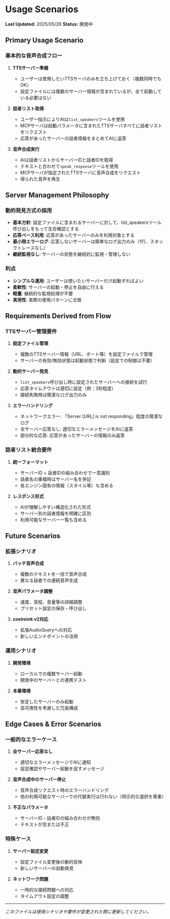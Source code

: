 # Usage Scenarios

**Last Updated:** 2025/05/26
**Status:** 開発中

## Primary Usage Scenario

### 基本的な音声合成フロー

1. **TTSサーバー準備**

   - ユーザーは使用したいTTSサーバのみを立ち上げておく（複数同時でもOK）
   - 設定ファイルには複数のサーバー情報が含まれているが、全て起動している必要はない

2. **話者リスト取得**

   - ユーザー指示によりAIは`list_speakers`ツールを使用
   - MCPサーバは起動パラメータに含まれたTTSサーバすべてに話者リストをリクエスト
   - 応答があったサーバーの話者情報をまとめてAIに返答

3. **音声合成実行**
   - AIは話者リストからサーバーIDと話者IDを取得
   - テキストと合わせて`speak_response`ツールを使用
   - MCPサーバが指定されたTTSサーバに音声合成をリクエスト
   - 得られた音声を再生

## Server Management Philosophy

### 動的発見方式の採用

- **基本方針**: 設定ファイルに含まれるサーバーに対して、list_speakersツール呼び出しをもって生存確認とする
- **応答ベース利用**: 応答があったサーバーのみを利用対象とする
- **最小限エラーログ**: 応答しないサーバーは簡単なログ出力のみ（1行、スタックトレースなし）
- **継続監視なし**: サーバーの状態を継続的に監視・管理しない

### 利点

- **シンプルな運用**: ユーザーは使いたいサーバーだけ起動すればよい
- **柔軟性**: サーバーの起動・停止を自由に行える
- **軽量**: 継続的な監視処理が不要
- **実用性**: 実際の使用パターンに合致

## Requirements Derived from Flow

### TTSサーバー管理要件

1. **設定ファイル管理**

   - 複数のTTSサーバー情報（URL、ポート等）を設定ファイルで管理
   - サーバーの有効/無効状態は起動状態で判断（設定での制御は不要）

2. **動的サーバー発見**

   - `list_speakers`呼び出し時に設定されたサーバーへの接続を試行
   - 応答タイムアウトは適切に設定（例：3秒程度）
   - 接続失敗時は簡潔なログ出力のみ

3. **エラーハンドリング**
   - ネットワークエラー: 「Server [URL] is not responding」程度の簡潔なログ
   - 全サーバー応答なし: 適切なエラーメッセージをAIに返答
   - 部分的な応答: 応答があったサーバーの情報のみ返答

### 話者リスト統合要件

1. **統一フォーマット**

   - サーバーID + 話者IDの組み合わせで一意識別
   - 話者名の重複時はサーバー名を併記
   - 各エンジン固有の情報（スタイル等）も含める

2. **レスポンス形式**
   - AIが理解しやすい構造化された形式
   - サーバー別の話者情報を明確に区別
   - 利用可能なサーバー一覧も含める

## Future Scenarios

### 拡張シナリオ

1. **バッチ音声合成**

   - 複数のテキストを一括で音声合成
   - 異なる話者での連続音声生成

2. **音声パラメータ調整**

   - 速度、音程、音量等の詳細調整
   - プリセット設定の保存・呼び出し

3. **coeiroink v2対応**
   - 拡張AudioQueryへの対応
   - 新しいエンドポイントの活用

### 運用シナリオ

1. **開発環境**

   - ローカルでの複数サーバー起動
   - 開発中のサーバーとの連携テスト

2. **本番環境**
   - 安定したサーバーのみ起動
   - 高可用性を考慮した冗長構成

## Edge Cases & Error Scenarios

### 一般的なエラーケース

1. **全サーバー応答なし**

   - 適切なエラーメッセージでAIに通知
   - 設定確認やサーバー起動を促すメッセージ

2. **音声合成中のサーバー停止**

   - 音声合成リクエスト時のエラーハンドリング
   - 他の利用可能なサーバーでの代替実行は行わない（明示的な選択を尊重）

3. **不正なパラメータ**
   - サーバーID・話者IDの組み合わせが無効
   - テキストが空または不正

### 特殊ケース

1. **サーバー設定変更**

   - 設定ファイル変更後の動的反映
   - 新しいサーバーの自動発見

2. **ネットワーク問題**
   - 一時的な接続問題への対応
   - タイムアウト設定の調整

---

_このファイルは使用シナリオや要件が変更された際に更新してください。_
